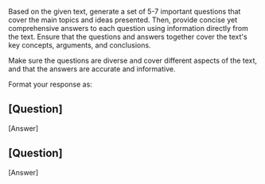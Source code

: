 Based on the given text, generate a set of 5-7 important questions that cover the main topics and ideas presented. Then, provide concise yet comprehensive answers to each question using information directly from the text. Ensure that the questions and answers together cover the text's key concepts, arguments, and conclusions.

Make sure the questions are diverse and cover different aspects of the text, and that the answers are accurate and informative.

Format your response as:
## [Question]
[Answer]

## [Question]
[Answer]